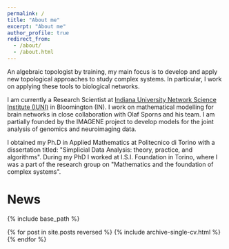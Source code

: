 ```yaml
---
permalink: /
title: "About me"
excerpt: "About me"
author_profile: true
redirect_from: 
  - /about/
  - /about.html
---
```

<p style = "font-weight: 400;">An algebraic topologist by training, my main focus is to develop and apply new topological approaches to study complex systems. In particular, I work on applying these tools to biological networks.  </p>

<p style = "font-weight: 400;">I am currently a Research Scientist at <a href = "http://iuni.iu.edu/">Indiana University Network Science Institute (IUNI)</a> in Bloomington (IN). I work on mathematical modelling for brain networks in close collaboration with Olaf Sporns and his team. I am partially founded by the IMAGENE project to develop models for the joint analysis of genomics and neuroimaging data.  </p>

<p style = "font-weight: 400;">I obtained my Ph.D in Applied Mathematics at Politecnico di Torino with a dissertation titled: "Simplicial Data Analysis: theory, practice, and algorithms". During my PhD I worked at I.S.I. Foundation in Torino, where I was a part of the research group on "Mathematics and the foundation of complex systems".  </p>

<!--Here are some of the projects I am focusing on right now:
- Developing new technique for joint analysis of genomics and neuroimaging data for transitional clinical research, joint work with Liana G. Apostolova, MD (part of the IMAGENE project);
- Analysing dMRI lifespan data, joint work with Olaf Sporns, Joshua Faskowitz @ Indiana University
- Developing a stochastic sampler for Directed Simplicial Complexes;
- Studying Mathematical models of community structures in relation to simplicial complexes;
- Topological Data Analysis on Health data (rna transcriptomes, quantitative semantic data, brain networks from fMRI, EEG, DTI).
-->


# News
{% include base_path %}

<div class="body"
style="background-image: url("https://alpatania.github.io/images/bg_about.png");
background-position: 90% 100%;
background-repeat: no-repeat;"
>

{% for post in site.posts reversed %}
    {% include archive-single-cv.html %}
  {% endfor %}
